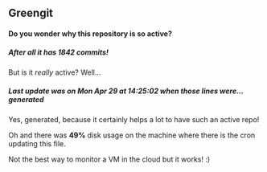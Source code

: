 ## Greengit

#### Do you wonder why this repository is so active?

##### After all it has 1842 commits!

But is it *really* active? Well...

##### Last update was on Mon Apr 29 at 14:25:02 when those lines were... generated

Yes, generated, because it certainly helps a lot to have such an active repo!

Oh and there was **49%** disk usage on the machine
where there is the cron updating this file.

Not the best way to monitor a VM in the cloud but it works! :)
